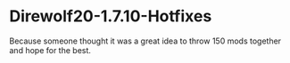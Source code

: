 # Direwolf20-1.7.10-Hotfixes
Because someone thought it was a great idea to throw 150 mods together and hope for the best.
